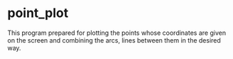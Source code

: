 # point_plot
This program prepared for plotting the points whose coordinates are given on the screen and combining the arcs, lines between them in the desired way.
